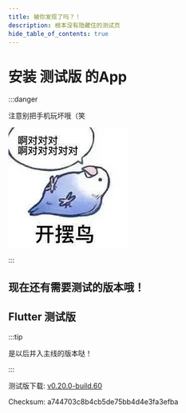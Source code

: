 ```yaml
---
title: 被你发现了吗？！
description: 根本没有隐藏住的测试页
hide_table_of_contents: true
---
```


# 安装 **测试版** 的App

:::danger

注意别把手机玩坏哦（笑

![啊对对对](../../static/img/kaibai.jpg)

:::

## 现在还有需要测试的版本哦！

## Flutter 测试版

:::tip

是以后并入主线的版本哒！

:::

测试版下载: [v0.20.0-build.60](https://app-dist-1307054264.file.myqcloud.com/artifacts/prescore-flutter/60/artifacts/release-build-60.apk)

Checksum: a744703c8b4cb5de75bb4d4e3fa3efba
